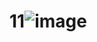 # 11![image](https://user-images.githubusercontent.com/126434905/221470420-62febce4-24bb-454f-be68-d25dabc1c6dd.jpeg)

